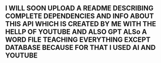 ## I WILL SOON UPLOAD A README DESCRIBING COMPLETE DEPENDENCIES AND INFO ABOUT THIS API WHICH IS CREATED BY ME WITH THE HELLP OF YOUTUBE AND ALSO GPT ALSo A WORD FILE TEACHING EVERYTHING EXCEPT DATABASE BECAUSE FOR THAT I USED AI AND YOUTUBE
